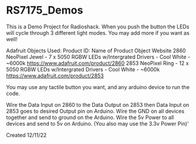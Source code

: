 # RS7175_Demos
This is a Demo Project for Radioshack. When you push the button the LEDs will cycle through 3 different light modes. You may add more if you want as well!

Adafruit Objects Used:
Product ID: 	Name of Product										Object Website
2860		NeoPixel Jewel - 7 x 5050 RGBW LEDs w/Intergrated Drivers - Cool White - ~6000k		https://www.adafruit.com/product/2860
2853		NeoPixel Ring - 12 x 5050 RGBW LEDs w/Intergrated Drivers - Cool White - ~6000k		https://www.adafruit.com/product/2853

You may use any tactile button you want, and any arduino device to run the code.

Wire the Data Input on 2860 to the Data Output on 2853 then Data Input on 2853 goes to desired Output pin on Arduino.
Wire the GND on all devices together and send to ground on the Arduino.
Wire the 5v Power to all devices and send to 5v on Arduino. (You also may use the 3.3v Power Pin)'

Created 12/11/22
